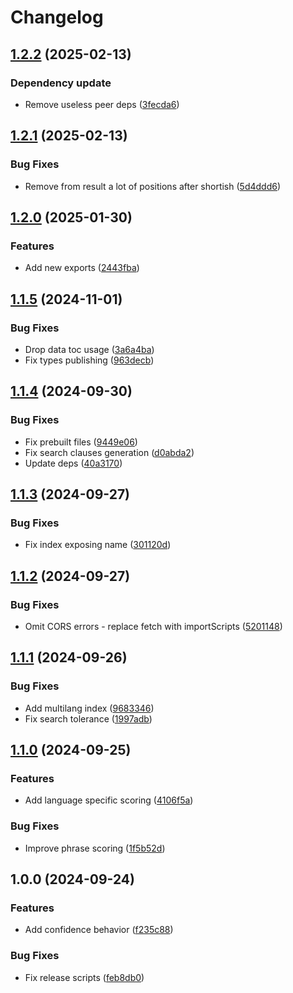 # Changelog

## [1.2.2](https://github.com/diplodoc-platform/search-extension/compare/v1.2.1...v1.2.2) (2025-02-13)


### Dependency update

* Remove useless peer deps ([3fecda6](https://github.com/diplodoc-platform/search-extension/commit/3fecda66b5afdd7b5716074e215c26a60a45440f))

## [1.2.1](https://github.com/diplodoc-platform/search-extension/compare/v1.2.0...v1.2.1) (2025-02-13)


### Bug Fixes

* Remove from result a lot of positions after shortish ([5d4ddd6](https://github.com/diplodoc-platform/search-extension/commit/5d4ddd6a3d176f360509ef8072943f1a97299c38))

## [1.2.0](https://github.com/diplodoc-platform/search-extension/compare/v1.1.5...v1.2.0) (2025-01-30)


### Features

* Add new exports ([2443fba](https://github.com/diplodoc-platform/search-extension/commit/2443fba30c200eb9acde19d8954c1f108aeefa80))

## [1.1.5](https://github.com/diplodoc-platform/search-extension/compare/v1.1.4...v1.1.5) (2024-11-01)


### Bug Fixes

* Drop data toc usage ([3a6a4ba](https://github.com/diplodoc-platform/search-extension/commit/3a6a4baf45bdaaf6ad1c8d3b0eed040d05cbcc51))
* Fix types publishing ([963decb](https://github.com/diplodoc-platform/search-extension/commit/963decbf95f245a5d9baf31e3eb6a2cfa45f564b))

## [1.1.4](https://github.com/diplodoc-platform/search-extension/compare/v1.1.3...v1.1.4) (2024-09-30)


### Bug Fixes

* Fix prebuilt files ([9449e06](https://github.com/diplodoc-platform/search-extension/commit/9449e06f6c04757a4dafad786d462da4d981761a))
* Fix search clauses generation ([d0abda2](https://github.com/diplodoc-platform/search-extension/commit/d0abda2cb40f94b26f876599dc80ba8e44a845f0))
* Update deps ([40a3170](https://github.com/diplodoc-platform/search-extension/commit/40a3170f96f49d8e065004dc0f261754da6bce75))

## [1.1.3](https://github.com/diplodoc-platform/search-extension/compare/v1.1.2...v1.1.3) (2024-09-27)


### Bug Fixes

* Fix index exposing name ([301120d](https://github.com/diplodoc-platform/search-extension/commit/301120df588eef4e8ddcd87e93cf3b0aff27d301))

## [1.1.2](https://github.com/diplodoc-platform/search-extension/compare/v1.1.1...v1.1.2) (2024-09-27)


### Bug Fixes

* Omit CORS errors - replace fetch with importScripts ([5201148](https://github.com/diplodoc-platform/search-extension/commit/5201148f9a963f52837307245178d88be96a09eb))

## [1.1.1](https://github.com/diplodoc-platform/search-extension/compare/v1.1.0...v1.1.1) (2024-09-26)


### Bug Fixes

* Add multilang index ([9683346](https://github.com/diplodoc-platform/search-extension/commit/9683346b192bfdee3a0ba6c4469a405326b45c48))
* Fix search tolerance ([1997adb](https://github.com/diplodoc-platform/search-extension/commit/1997adbe1657ec60a7cea5f0e28519c02c7adc14))

## [1.1.0](https://github.com/diplodoc-platform/search-extension/compare/v1.0.0...v1.1.0) (2024-09-25)


### Features

* Add language specific scoring ([4106f5a](https://github.com/diplodoc-platform/search-extension/commit/4106f5a5e0caaed8d8f94765badaa1dd1121b406))


### Bug Fixes

* Improve phrase scoring ([1f5b52d](https://github.com/diplodoc-platform/search-extension/commit/1f5b52dfd38a96e74628c91efaf3d6a25b02b050))

## 1.0.0 (2024-09-24)


### Features

* Add confidence behavior ([f235c88](https://github.com/diplodoc-platform/search-extension/commit/f235c8877d383a96f153046f13fd8d05dd7e1d08))


### Bug Fixes

* Fix release scripts ([feb8db0](https://github.com/diplodoc-platform/search-extension/commit/feb8db0c92751fc9ab1157644d3de3372aaa4dfa))
